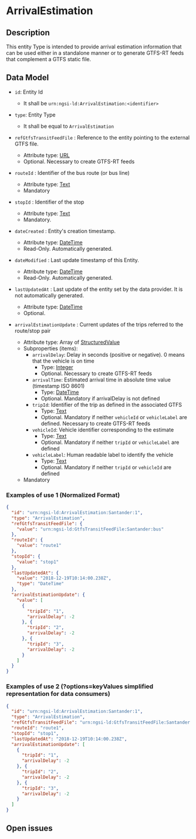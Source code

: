 # ArrivalEstimation

## Description

This entity Type is intended to provide arrival estimation information that can be used either in a standalone manner or to generate GTFS-RT feeds that complement a GTFS static file.

## Data Model
+ `id`: Entity Id
    + It shall be `urn:ngsi-ld:ArrivalEstimation:<identifier>`

+ `type`: Entity Type
    + It shall be equal to `ArrivalEstimation`

+ `refGtfsTransitFeedFile` : Reference to the entity pointing to the external GTFS file.
    + Attribute type: [URL](https://schema.org/URL)
    + Optional. Necessary to create GTFS-RT feeds

+ `routeId` : Identifier of the bus route (or bus line)
    + Attribute type: [Text](https://schema.org/Text)
    + Mandatory

+ `stopId` : Identifier of the stop
    + Attribute type: [Text](https://schema.org/Text)
    + Mandatory.

+ `dateCreated` : Entity's creation timestamp.
    + Attribute type: [DateTime](https://schema.org/DateTime)
    + Read-Only. Automatically generated.

+ `dateModified` : Last update timestamp of this Entity.
    + Attribute type: [DateTime](https://schema.org/DateTime)
    + Read-Only. Automatically generated.

+ `lastUpdatedAt` : Last update of the entity set by the data provider. It is not automatically generated.
    + Attribute type: [DateTime](https://schema.org/DateTime)
    + Optional.

+ `arrivalEstimationUpdate` : Current updates of the trips referred to the route/stop pair
    + Attribute type: Array of [StructuredValue](https://schema.org/StructuredValue)
    + Subproperties (items):
    	+ `arrivalDelay`: Delay in seconds (positive or negative). 0 means that the vehicle is on time
    		+ Type: [Integer](https://schema.org/Integer)
    		+ Optional. Necessary to create GTFS-RT feeds
    	+ `arrivalTime`: Estimated arrival time in absolute time value (timestamp ISO 8601)
    		+ Type: [DateTime](https://schema.org/DateTime)
    		+ Optional. Mandatory if arrivalDelay is not defined
    	+ `tripId`: Identifier of the trip as defined in the associated GTFS
    		+ Type: [Text](https://schema.org/Text)
    		+ Optional. Mandatory if neither `vehicleId` or `vehicleLabel` are defined. Necessary to create GTFS-RT feeds
    	+ `vehicleId`: Vehicle identifier corresponding to the estimate
    		+ Type: [Text](https://schema.org/Text)
    		+ Optional. Mandatory if neither `tripId` or `vehicleLabel` are defined
    	+ `vehicleLabel`: Human readable label to identify the vehicle
    		+ Type: [Text](https://schema.org/Text)
    		+ Optional. Mandatory if neither `tripId` or `vehicleId` are defined
	+ Mandatory

### Examples of use 1 (Normalized Format)

```json
{
  "id": "urn:ngsi-ld:ArrivalEstimation:Santander:1",
  "type": "ArrivalEstimation",
  "refGtfsTransitFeedFile": {
    "value": "urn:ngsi-ld:GtfsTransitFeedFile:Santander:bus"
  },
  "routeId": {
    "value": "route1"
  },
  "stopId": {
    "value": "stop1"
  },
  "lastUpdatedAt": {
    "value": "2018-12-19T10:14:00.238Z",
    "type": "DateTime"
  },
  "arrivalEstimationUpdate": {
    "value": [
      {
        "tripId": "1",
        "arrivalDelay": -2
      }, {
        "tripId": "2",
        "arrivalDelay": -2
      }, {
        "tripId": "3",
        "arrivalDelay": -2
      }
    ]
  }
}
```

### Examples of use 2  (?options=keyValues simplified representation for data consumers)

```json
{
  "id": "urn:ngsi-ld:ArrivalEstimation:Santander:1",
  "type": "ArrivalEstimation",
  "refGtfsTransitFeedFile": "urn:ngsi-ld:GtfsTransitFeedFile:Santander:bus",
  "routeId": "route1",
  "stopId": "stop1",
  "lastUpdatedAt": "2018-12-19T10:14:00.238Z",
  "arrivalEstimationUpdate": [
    {
      "tripId": "1",
      "arrivalDelay": -2
    }, {
      "tripId": "2",
      "arrivalDelay": -2
    }, {
      "tripId": "3",
      "arrivalDelay": -2
    }
  ]
}
```

## Open issues
